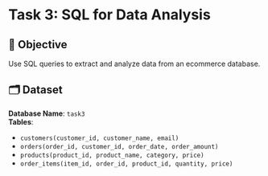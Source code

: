# Task 3: SQL for Data Analysis

## 📌 Objective
Use SQL queries to extract and analyze data from an ecommerce database.

## 🗂 Dataset
**Database Name**: `task3`  
**Tables**:
- `customers(customer_id, customer_name, email)`
- `orders(order_id, customer_id, order_date, order_amount)`
- `products(product_id, product_name, category, price)`
- `order_items(item_id, order_id, product_id, quantity, price)`
